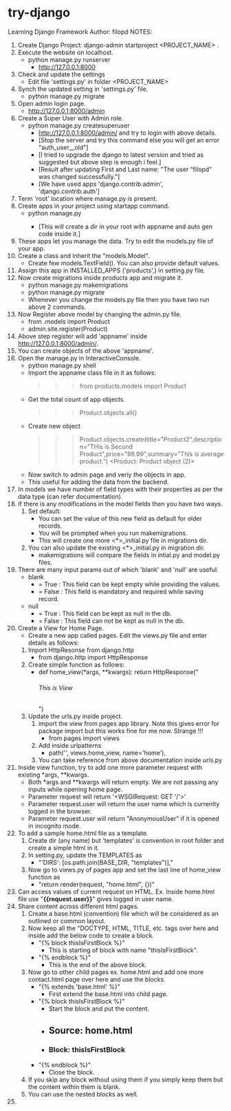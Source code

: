 # try-django
Learning Django Framework
Author: filopd
NOTES:
1. Create Django Project:
django-admin startproject <PROJECT_NAME> .
2. Execute the website on localhost.
    * python manage.py runserver
        * http://127.0.0.1:8000
3. Check and update the settings
    * Edit file 'settings.py' in folder <PROJECT_NAME>
4. Synch the updated setting in 'settings.py' file.
    * python manage.py migrate
5. Open admin login page.
    * http://127.0.0.1:8000/admin
6. Create a Super User with Admin role.
    * python manage.py createsuperuser
        * http://127.0.0.1:8000/admin/ and try to login with above details.
        * [Stop the server and try this command else you will get an error "auth_user__old"]
        * [I tried to upgrade the django to latest version and tried as suggested but above step is enough i feel.]
        * [Result after updating First and Last name: "The user “filopd” was changed successfully."]
        * [We have used apps 'django.contrib.admin', 'django.contrib.auth']
7. Term 'root' location where manage.py is present.
8. Create apps in your project using startapp command.
    * python manage.py <appname>
        * [This will create a dir in your root with appname and auto gen code inside it.]
9. These apps let you manage the data. Try to edit the models.py file of your app.
10. Create a class and inherit the "models.Model".
    * Create few models.TextField(). You can also provide default values.
11. Assign this app in INSTALLED_APPS ('products',) in setting.py file.
12. Now create migrations inside products app and migrate it.
    * python manage.py makemigrations
    * python manage.py migrate
    * Whenever you change the models.py file then you have two run above 2 commands.
13. Now Register above model by changing the admin.py file.
    * from .models import Product
    * admin.site.register(Product)
14. Above step register will add 'appname' inside http://127.0.0.1:8000/admin/.
15. You can create objects of the above 'appname'.
16. Open the manage.py in InteractiveConsole.
    * python manage.py shell
    * Import the appname class file in it as follows:
        >>> from products.models import Product
    * Get the total count of app objects.
        >>> Product.objects.all()
    * Create new object
        >>> Product.objects.create(title="Product2",description="THis is Second Product",price="99.99",summary="This is average product.")
        <Product: Product object (2)>
    * Now switch to admin page and veriy the objects in app.
    * This useful for adding the data from the backend.
17. In models we have number of field types with their properties as per the data type (can refer documentation).
18. If there is any modifications in the model fields then you have two ways.
    1. Set default:
        * You can set the value of this new field as default for older records.
        * You will be prompted when you run makemigrations.
        * This will create one more <*>_initial.py file in migrations dir.
    2. You can also update the existing <*>_initial.py in migration dir.
        * makemigrations will compare the fields in intial.py and model.py files.
19. There are many input params out of which 'blank' and 'null' are useful.
    * blank 
        * = True : This field can be kept empty while providing the values.
        * = False : This field is mandatory and required while saving record.
    * null 
        * = True : This field can be kept as null in the db.
        * = False : This field can not be kept as null in the db.
20. Create a View for Home Page.
    * Create a new app called pages. Edit the views.py file and enter details as follows:
    1. Import HttpResonse from django.http
        * from django.http import HttpResponse
    2. Create  simple function as follows: 
        * def home_view(*args, **kwargs):
            return HttpResponse("<H6>This is View</H6>")
    3. Update the urls.py inside project.
        1. import the view from pages app library. Note this gives error for package import but this works fine for me now. Strange !!!
            * from pages import views
        2. Add inside urlpatterns
            * path('', views.home_view, name='home'),
        3. You can take reference from above documentation inside urls.py
21. Inside view function, try to add one more parameter request with existing *args, **kwargs.
    * Both *args and **kwargs will return empty. We are not passing any inputs while opening home page.
    * Parameter request will return '<WSGIRequest: GET '/'>'
    * Parameter request.user will return the user name which is currenlty logged in the browser.
    * Parameter request.user will return "AnonymousUser" if it is opened in incognito mode.
22. To add a sample home.html file as a template.
    1. Create dir (any name) but 'templates' is convention in root folder and create a simple html in it.
    2. In setting.py, update the TEMPLATES as 
        * "'DIRS': [os.path.join(BASE_DIR, "templates")],"
    3. Now go to views.py of pages app and set the last line of home_view function as 
        * "return render(request, "home.html", {})"
23. Can access values of current request on HTML.
    Ex. Inside home.html file use "<b>{{request.user}}</b>" gives logged in user name.
24. Share content across different html pages.
    1. Create a base.html (convention) file which will be considered as an outlined or common layout.
    2. Now keep all the "DOCTYPE, HTML, TITLE, etc. tags over here and inside <body> add the below code to create a block.
        * "{% block thisIsFirstBlock %}" 
            * This is starting of block with name "thisIsFirstBlock".
        * "{% endblock %}"
            * This is the end of the above block.
    3. Now go to other child pages ex. home.html and add one more contact.html page over here and use the blocks.
        * "{% extends 'base.html' %}"
            * First extend the base.html into child page.
        * "{% block thisIsFirstBlock %}"
            * Start the block and put the content.
            * <h2>Source: home.html</h2>
            * <h3>Block: thisIsFirstBlock</h3>
        * "{% endblock %}"
            * Close the block.
    4. If you skip any block without using them if you simply keep them but the content within them is blank.
    5. You can use the nested blocks as well.
25.



